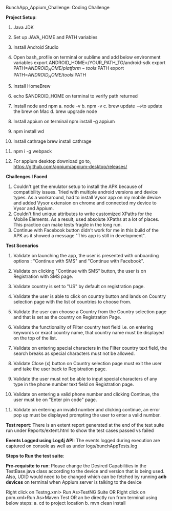 BunchApp_Appium_Challenge: Coding Challenge

**Project Setup**:

1. Java JDK
2. Set up JAVA_HOME and PATH variables
3. Install Android Studio
4. Open bash_profile on terminal or sublime and add below environment variables
export ANDROID_HOME=/YOUR_PATH_TO/android-sdk
export PATH=$ANDROID_HOME/platform-tools:$PATH
export PATH=$ANDROID_HOME/tools:$PATH
5. Install HomeBrew
6. echo $ANDROID_HOME on terminal to verify path returned
7. Install node and npm
  a. node -v
  b. npm -v
  c. brew update -->to update the brew on Mac
  d. brew upgrade node
  
8. Install appium on terminal
   npm install -g appium
9. npm install wd
10. Install cathrage
    brew install cathrage
11. npm i -g webpack
12. For appium desktop download go to, https://github.com/appium/appium-desktop/releases/

**Challenges I Faced**
1. Couldn't get the emulator setup to install the APK because of compatibility issues. Tried with multiple android versions and device types. As a workaround, had to install Vysor app on my mobile device and added Vysor extension on chrome and connected my device to Vysor and Appium.
2. Couldn't find unique attributes to write customized XPaths for the Mobile Elements. As a result, used absolute XPaths at a lot of places. This practice can make tests fragile in the long run.
3. Continue with Facebook button didn't work for me in this build of the APK as it showed a message "This app is still in development".

**Test Scenarios**

1. Validate on launching the app, the user is presented with onboarding options : "Continue with SMS" and "Continue with Facebook".

2. Validate on clicking "Continue with SMS" button, the user is on Registration with SMS page.

3. Validate country is set to "US" by default on registration page.

4. Validate the user is able to click on country button and lands on Country selection page with the list of countries to choose from.

5. Validate the user can choose a Country from the Country selection page and that is set as the country on Registration Page.

6. Validate the functionality of Filter country text field i.e. on entering keywords or exact country name, that country name must be displayed on the top of the list.

7. Validate on entering special characters in the Filter country text field, the search breaks as special characters must not be allowed.

8. Validate Close (x) button on Country selection page must exit the user and take the user back to Registration page.

9. Validate the user must not be able to input special characters of any type in the phone number text field on Registration page.

10. Validate on entering a valid phone number and clicking Continue, the user must be on "Enter pin code" page.

11. Validate on entering an invalid number and clicking continue, an error pop up must be displayed prompting the user to enter a valid number.

**Test report**:
There is an extent report generated at the end of the test suite run under Reports/extent.html to show the test cases passed vs failed

**Events Logged using Log4j API**:
The events logged during execution are captured on console as well as under logs/bunchAppTests.log

**Steps to Run the test suite**:

**Pre-requisite to run**: 
Please change the Desired Capabilities in the TestBase.java class according to the device and version that is being used. Also, UDID would need to be changed which can be fetched by running **adb devices** on terminal when Appium server is talking to the device

Right click on Testng.xml> Run As>TestNG Suite
OR
Right click on pom.xml>Run As>Maven Test
OR
an be directly run from terminal using below steps:
  a. cd to project location
  b. mvn clean install
  
  






    






